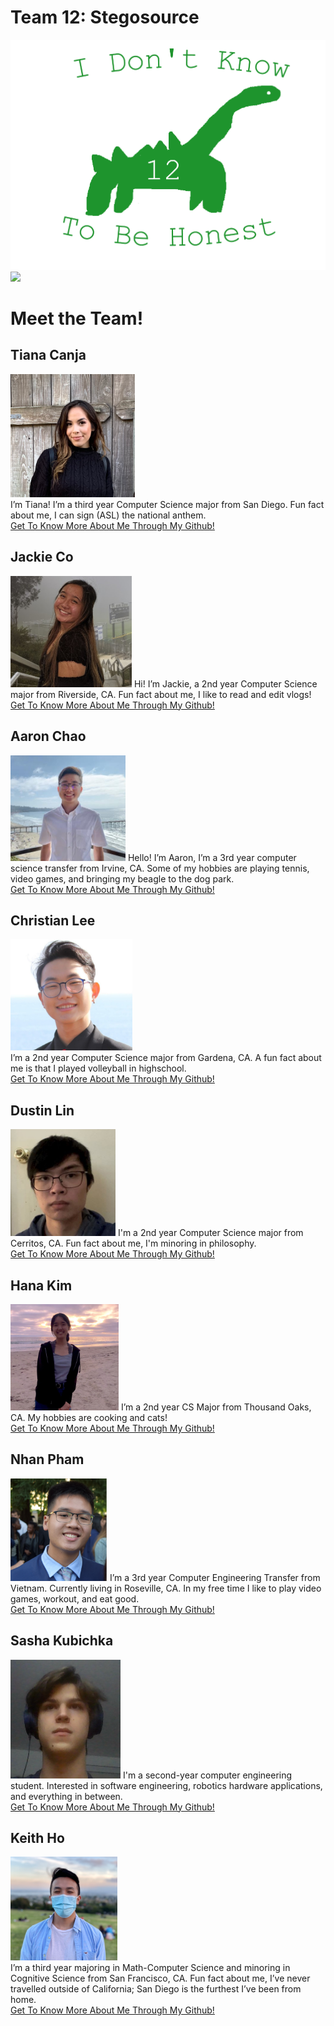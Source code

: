 # Team 12: Stegosource
![](/admin/branding/dino1.png)
<img src="dino1.png" height="200"/>

# Meet the Team! 
## Tiana Canja  
![](/admin/branding/teamPhotos/tiana.PNG)  
I’m Tiana! I’m a third year Computer Science major from San Diego. Fun fact about me, I can sign (ASL) the national anthem.  
[Get To Know More About Me Through My Github!](https://github.com/tcanja)  

## Jackie Co  
![](/admin/branding/teamPhotos/jackie.PNG) 
Hi! I’m Jackie, a 2nd year Computer Science major from Riverside, CA. Fun fact about me, I like to read and edit vlogs!
[Get To Know More About Me Through My Github!](https://github.com/j2c0)  

## Aaron Chao  
![](/admin/branding/teamPhotos/aaron.PNG) 
Hello! I’m Aaron, I’m a 3rd year computer science transfer from Irvine, CA. Some of my hobbies are playing tennis, video games, and bringing my beagle to the dog park.  
[Get To Know More About Me Through My Github!](https://github.com/aaronc789)  

## Christian Lee 
![](/admin/branding/teamPhotos/christian.PNG)   
I’m a 2nd year Computer Science major from Gardena, CA. A fun fact about me is that I played volleyball in highschool.  
[Get To Know More About Me Through My Github!](https://github.com/Susreveda)  

## Dustin Lin  
![](/admin/branding/teamPhotos/dustin.PNG) 
I'm a 2nd year Computer Science major from Cerritos, CA. Fun fact about me, I'm minoring in philosophy.    
[Get To Know More About Me Through My Github!](https://github.com/DustinLin)  

## Hana Kim  
![](/admin/branding/teamPhotos/hana.PNG) 
I’m a 2nd year CS Major from Thousand Oaks, CA. My hobbies are cooking and cats!  
[Get To Know More About Me Through My Github!](https://github.com/hanakims)  

## Nhan Pham  
![](/admin/branding/teamPhotos/nhan.PNG) 
I’m a 3rd year Computer Engineering Transfer from Vietnam. Currently living in Roseville, CA. In my free time I like to play video games, workout, and eat good.  
[Get To Know More About Me Through My Github!](https://github.com/n2pham)  

## Sasha Kubichka  
![](/admin/branding/teamPhotos/sasha.PNG) 
I'm a second-year computer engineering student. Interested in software engineering, robotics hardware applications, and everything in between.  
[Get To Know More About Me Through My Github!](https://github.com/Sasha45/)  

## Keith Ho 
![](/admin/branding/teamPhotos/keith.PNG)   
I’m a third year majoring in  Math-Computer Science and minoring in Cognitive Science from San Francisco, CA. Fun fact about me, I’ve never travelled outside of California; San Diego is the furthest I’ve been from home.     
[Get To Know More About Me Through My Github!](https://github.com/KeithDHo)  

